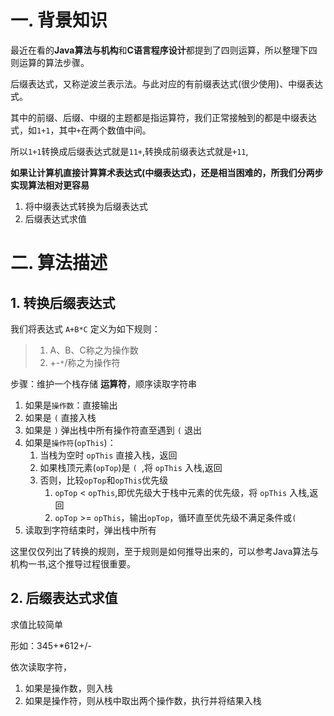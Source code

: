 
# 一. 背景知识
最近在看的**Java算法与机构**和**C语言程序设计**都提到了四则运算，所以整理下四则运算的算法步骤。

后缀表达式，又称逆波兰表示法。与此对应的有前缀表达式(很少使用)、中缀表达式。

其中的前缀、后缀、中缀的主题都是指运算符，我们正常接触到的都是中缀表达式，如`1+1`，其中`+`在两个数值中间。

所以`1+1`转换成后缀表达式就是`11+`,转换成前缀表达式就是`+11`,

**如果让计算机直接计算算术表达式(中缀表达式)，还是相当困难的，所我们分两步实现算法相对更容易**

1. 将中缀表达式转换为后缀表达式
2. 后缀表达式求值

# 二. 算法描述

## **1. 转换后缀表达式**

我们将表达式 `A+B*C` 定义为如下规则：
>1. A、B、C称之为操作数
>2. +-`*`/称之为操作符


步骤：维护一个栈存储 **运算符**，顺序读取字符串
1. 如果是`操作数`：直接输出
2. 如果是 `(` 直接入栈
3. 如果是 `)` 弹出栈中所有操作符直至遇到 `(` 退出
4. 如果是`操作符`(`opThis`)：
    1. 当栈为空时 `opThis` 直接入栈，返回
    2. 如果栈顶元素(`opTop`)是 `( `,将 `opThis` 入栈,返回
    3. 否则，比较`opTop`和`opThis`优先级
        1. `opTop` < `opThis`,即优先级大于栈中元素的优先级，将 `opThis` 入栈,返回
        2. `opTop` >= `opThis`，输出`opTop`，循环直至优先级不满足条件或`(`
5. 读取到字符结束时，弹出栈中所有

这里仅仅列出了转换的规则，至于规则是如何推导出来的，可以参考Java算法与机构一书,这个推导过程很重要。

## **2. 后缀表达式求值**

求值比较简单

形如：345+*612+/-

依次读取字符，
1. 如果是操作数，则入栈
2. 如果是操作符，则从栈中取出两个操作数，执行并将结果入栈


